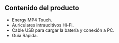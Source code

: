 ## Contenido del producto


*	Energy MP4 Touch.
*	Auriculares intrauditivos Hi-Fi.
*	Cable USB para cargar la batería y conexión a PC.
*	Guía Rápida.





